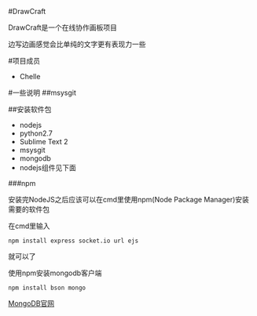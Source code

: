 #DrawCraft

DrawCraft是一个在线协作画板项目

边写边画感觉会比单纯的文字更有表现力一些




#项目成员
* Chelle

#一些说明
##msysgit

##安装软件包

* nodejs
* python2.7
* Sublime Text 2
* msysgit
* mongodb
* nodejs组件见下面

###npm

安装完NodeJS之后应该可以在cmd里使用npm(Node Package Manager)安装需要的软件包

在cmd里输入
```
npm install express socket.io url ejs
```
就可以了

使用npm安装mongodb客户端
```
npm install bson mongo
```
[MongoDB官网](http://www.mongodb.org/)
